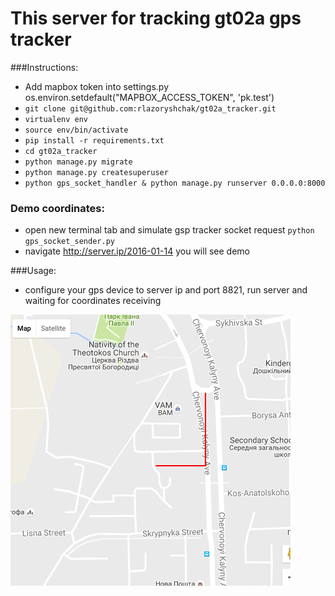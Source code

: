 # This server for tracking gt02a gps tracker

###Instructions:
- Add mapbox token into settings.py os.environ.setdefault("MAPBOX_ACCESS_TOKEN", 'pk.test')
- `git clone git@github.com:rlazoryshchak/gt02a_tracker.git`
- `virtualenv env`
- `source env/bin/activate`
- `pip install -r requirements.txt`
- `cd gt02a_tracker`
- `python manage.py migrate`
- `python manage.py createsuperuser`
- `python gps_socket_handler & python manage.py runserver 0.0.0.0:8000`

### Demo coordinates:
- open new terminal tab and simulate gsp tracker socket request `python gps_socket_sender.py`
- navigate http://server.ip/2016-01-14 you will see demo 

###Usage:
- configure your gps device to server ip and port 8821, run server and waiting for coordinates receiving

![alt text][logo]

[logo]: https://github.com/rlazoryshchak/gt02a_tracker/blob/master/demo.png 'Demo'
